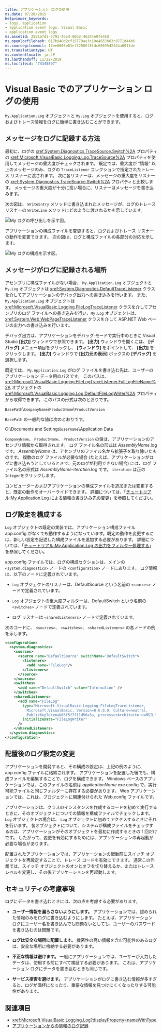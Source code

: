 ```yaml
---
title: アプリケーション ログの使用
ms.date: 07/20/2015
helpviewer_keywords:
- logs, application
- application event logs, Visual Basic
- application event logs
ms.assetid: 2581afd1-5791-4bc4-86b2-46244e9fe468
ms.openlocfilehash: 617b940d2cf15779ae3c10e4663b63c9771d44b6
ms.sourcegitcommit: 17ee6605e01ef32506f8fdc686954244ba6911de
ms.translationtype: HT
ms.contentlocale: ja-JP
ms.lasthandoff: 11/22/2019
ms.locfileid: "74345897"
---
```

# <a name="working-with-application-logs-in-visual-basic"></a>Visual Basic でのアプリケーション ログの使用

`My.Application.Log` オブジェクトと `My.Log` オブジェクトを使用すると、ログおよびトレース情報をログに簡単に書き込むことができます。

## <a name="how-messages-are-logged"></a>メッセージをログに記録する方法

最初に、ログの <xref:System.Diagnostics.TraceSource.Switch%2A> プロパティの <xref:Microsoft.VisualBasic.Logging.Log.TraceSource%2A> プロパティを使用してメッセージの重大度がチェックされます。 既定では、重大度が "情報" 以上のメッセージのみ、ログの `TraceListener` コレクションで指定されたトレース リスナーに渡されます。 次に各リスナーは、メッセージの重大度をリスナーの <xref:System.Diagnostics.TraceSource.Switch%2A> プロパティと比較します。 メッセージの重大度が十分に高い場合に、リスナーはメッセージを書き込みます。

次の図は、 `WriteEntry` メソッドに書き込まれたメッセージが、ログのトレース リスナーの `WriteLine` メソッドにどのように渡されるかを示しています。

![My ログの呼び出しを示す図。](./media/working-with-application-logs/my-log-call-messages.png)

アプリケーションの構成ファイルを変更すると、ログおよびトレース リスナーの動作を変更できます。 次の図は、ログと構成ファイルの各部分の対応を示します。

![My ログの構成を示す図。](./media/working-with-application-logs/my-log-configuration.png)

## <a name="where-messages-are-logged"></a>メッセージがログに記録される場所

アセンブリに構成ファイルがない場合、 `My.Application.Log` オブジェクトと `My.Log` オブジェクトは <xref:System.Diagnostics.DefaultTraceListener> クラスを介してアプリケーションのデバッグ出力への書き込みを行います。 また、`My.Application.Log` オブジェクトは <xref:Microsoft.VisualBasic.Logging.FileLogTraceListener> クラスを介してアセンブリのログ ファイルへの書き込みを行い、`My.Log` オブジェクトは、<xref:System.Web.WebPageTraceListener> クラスを介して ASP.NET Web ページの出力への書き込みを行います。

デバッグ出力は、アプリケーションをデバッグ モードで実行中のときに Visual Studio **[出力]** ウィンドウで参照できます。 **[出力]** ウィンドウを開くには、 **[デバッグ]** メニュー項目をクリックし、 **[ウィンドウ]** をポイントして、 **[出力]** をクリックします。 **[出力]** ウィンドウで **[出力元の表示]** ボックスの **[デバッグ]** を選択します。

既定では、 `My.Application.Log` がログ ファイルを書き込む先は、ユーザーのアプリケーション データ用のパスです。 このパスは、 <xref:Microsoft.VisualBasic.Logging.FileLogTraceListener.FullLogFileName%2A> オブジェクトの <xref:Microsoft.VisualBasic.Logging.Log.DefaultFileLogWriter%2A> プロパティから取得できます。 このパスの形式は次のとおりです。

`BasePath`\\`CompanyName`\\`ProductName`\\`ProductVersion`

`BasePath` の一般的な値は次のとおりです。

C:\Documents and Settings\\`username`\Application Data

`CompanyName`、 `ProductName`、 `ProductVersion` の値は、アプリケーションのアセンブリ情報から取得されます。 ログ ファイル名の形式は *AssemblyName*.log です。 *AssemblyName* は、アセンブリのファイル名から拡張子を取り除いたものです。 複数のログ ファイルが必要な場合 (たとえば、アプリケーションがログに書き込もうとしているときで、元のログが利用できない場合) には、ログ ファイル名の形式は *AssemblyName*-*iteration*.log です。 `iteration` は正の `Integer`をクリックします。

コンピューターおよびアプリケーションの構成ファイルを追加または変更すると、既定の動作をオーバーライドできます。 詳細については、「[チュートリアル:My.Application.Log による情報の書き込み先の変更](../../../../visual-basic/developing-apps/programming/log-info/walkthrough-changing-where-my-application-log-writes-information.md)」を参照してください。

## <a name="configuring-log-settings"></a>ログ設定を構成する

`Log` オブジェクトの既定の実装では、アプリケーション構成ファイル app.config がなくても動作するようになっています。既定の動作を変更するには、新しい設定を記述した構成ファイルを追加する必要があります。 詳細については、「[チュートリアル:My.Application.Log の出力をフィルター処理する](../../../../visual-basic/developing-apps/programming/log-info/walkthrough-filtering-my-application-log-output.md)」を参照してください。

app.config ファイルでは、ログの構成セクションは、メインの `<system.diagnostics>` ノードの `<configuration>` ノードにあります。 ログ情報は、以下のノードに定義されています。

- `Log` オブジェクトのリスナーは、DefaultSource という名前の `<sources>` ノードで定義されています。

- `Log` オブジェクトの重大度フィルターは、DefaultSwitch という名前の `<switches>` ノードで定義されています。

- ログ リスナーは `<sharedListeners>` ノードで定義されています。

 次のコードに、 `<sources>`、 `<switches>`、 `<sharedListeners>` の各ノードの例を示します。

```xml
<configuration>
  <system.diagnostics>
    <sources>
      <source name="DefaultSource" switchName="DefaultSwitch">
        <listeners>
          <add name="FileLog"/>
        </listeners>
      </source>
    </sources>
    <switches>
      <add name="DefaultSwitch" value="Information" />
    </switches>
    <sharedListeners>
      <add name="FileLog"
        type="Microsoft.VisualBasic.Logging.FileLogTraceListener,
          Microsoft.VisualBasic, Version=8.0.0.0, Culture=neutral,
          PublicKeyToken=b03f5f7f11d50a3a, processorArchitecture=MSIL"
        initializeData="FileLogWriter"
      />
    </sharedListeners>
  </system.diagnostics>
</configuration>
```

## <a name="changing-log-settings-after-deployment"></a>配置後のログ設定の変更

アプリケーションを開発すると、その構成の設定は、上記の例のように、app.config ファイルに格納されます。 アプリケーションを配置した後でも、構成ファイルを編集することで、ログを構成できます。 Windows ベースのアプリケーションでは、このファイルの名前は *applicationName*.exe.config で、実行可能ファイルと同じフォルダーに存在する必要があります。 Web アプリケーションでは、これは、プロジェクトに関連付けられた Web.config ファイルです。

アプリケーションは、クラスのインスタンスを作成するコードを初めて実行するときに、そのオブジェクトについての情報を構成ファイルでチェックします。 `Log` オブジェクトの場合は、 `Log` オブジェクトに初めてアクセスするときにそれを行います。 各オブジェクトについて、システムが構成ファイルをチェックするのは、アプリケーションがそのオブジェクトを最初に作成するときの 1 回だけです。 したがって、変更を有効にするためには、アプリケーションの再起動が必要な場合があります。

配置されたアプリケーションでは、アプリケーションの起動前にスイッチ オブジェクトを再設定することで、トレース コードを有効にできます。 通常この作業では、スイッチ オブジェクトのオンとオフを切り替えるか、またはトレース レベルを変更し、その後アプリケーションを再起動します。

## <a name="security-considerations"></a>セキュリティの考慮事項

ログにデータを書き込むときには、次の点を考慮する必要があります。

- **ユーザー情報を漏らさないようにします。** アプリケーションでは、認められた情報のみをログに書き込むようにします。 たとえば、アプリケーション ログにユーザー名を書き込んでも問題ないとしても、ユーザーのパスワードを書き込むのは問題です。

- **ログは安全な場所に配置します。** 機密性の高い情報を含む可能性のあるログは、安全な場所に格納する必要があります。

- **不正な情報は避けます。** 一般にアプリケーションでは、ユーザーが入力したデータは、使用する前にすべて検証する必要があります。 これは、アプリケーション ログにデータを書き込むときも同じです。

- **サービス拒否を避けます。** アプリケーションがログに書き込む情報が多すぎると、ログが満杯になったり、重要な情報を見つけにくくなったりする可能性があります。

## <a name="see-also"></a>関連項目

- <xref:Microsoft.VisualBasic.Logging.Log?displayProperty=nameWithType>
- [アプリケーションからの情報のログ記録](../../../../visual-basic/developing-apps/programming/log-info/index.md)
